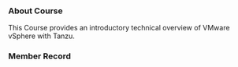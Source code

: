 ### About Course

This Course provides an introductory technical overview of VMware vSphere with Tanzu.

### Member Record

